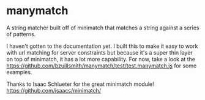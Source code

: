 manymatch
=========

A string matcher built off of minimatch that matches a string against a series of patterns.

I haven't gotten to the documentation yet. I built this to make it easy to work with url matching for server constraints but because it's a super thin layer on top of minimatch, it has a lot more capability. For now, take a look at the https://github.com/bzuillsmith/manymatch/test/test.manymatch.js for some examples.

Thanks to Isaac Schlueter for the great minimatch module! https://github.com/isaacs/minimatch/
